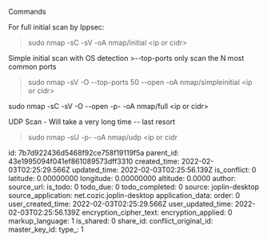 Commands

For full initial scan by Ippsec:

> sudo nmap -sC -sV -oA nmap/initial &lt;ip or cidr&gt;

Simple initial scan with OS detection >--top-ports only scan the N most common ports

> sudo nmap -sV -O --top-ports 50 --open -oA nmap/simpleinitial &lt;ip or cidr&gt;

sudo nmap -sC -sV -O --open -p- -oA nmap/full &lt;ip or cidr&gt;

UDP Scan - Will take a very long time -- last resort

> sudo nmap -sU -p- -oA nmap/udp <ip or cidr

id: 7b7d922436d5468f92ce758f19119f5a
parent_id: 43e1995094f041ef861089573dff3310
created_time: 2022-02-03T02:25:29.566Z
updated_time: 2022-02-03T02:25:56.139Z
is_conflict: 0
latitude: 0.00000000
longitude: 0.00000000
altitude: 0.0000
author: 
source_url: 
is_todo: 0
todo_due: 0
todo_completed: 0
source: joplin-desktop
source_application: net.cozic.joplin-desktop
application_data: 
order: 0
user_created_time: 2022-02-03T02:25:29.566Z
user_updated_time: 2022-02-03T02:25:56.139Z
encryption_cipher_text: 
encryption_applied: 0
markup_language: 1
is_shared: 0
share_id: 
conflict_original_id: 
master_key_id: 
type_: 1